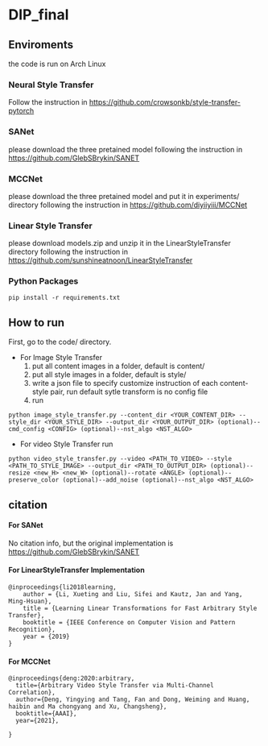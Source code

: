 # DIP_final


## Enviroments

the code is run on Arch Linux

### Neural Style Transfer
Follow the instruction in https://github.com/crowsonkb/style-transfer-pytorch

### SANet
please download the three pretained model following the instruction in https://github.com/GlebSBrykin/SANET

### MCCNet
please download the three pretained model and put it in experiments/ directory following the instruction in https://github.com/diyiiyiii/MCCNet

### Linear Style Transfer
please download models.zip and unzip it in the LinearStyleTransfer directory following the instruction in https://github.com/sunshineatnoon/LinearStyleTransfer


### Python Packages
```
pip install -r requirements.txt
```


## How to run
First, go to the code/ directory. 
* For Image Style Transfer
  1. put all content images in a folder, default is content/
  2. put all style images in a folder, default is style/
  3. write a json file to specify customize instruction of each content-style pair, run default sytle transform is no config file
  4. run 
```
python image_style_transfer.py --content_dir <YOUR_CONTENT_DIR> --style_dir <YOUR_STYLE_DIR> --output_dir <YOUR_OUTPUT_DIR> (optional)--cmd_config <CONFIG> (optional)--nst_algo <NST_ALGO>
```

* For video Style Transfer
run
```
python video_style_transfer.py --video <PATH_TO_VIDEO> --style <PATH_TO_STYLE_IMAGE> --output_dir <PATH_TO_OUTPUT_DIR> (optional)--resize <new_H> <new_W> (optional)--rotate <ANGLE> (optional)--preserve_color (optional)--add_noise (optional)--nst_algo <NST_ALGO>
```








## citation


#### For SANet
No citation info, but the original implementation is https://github.com/GlebSBrykin/SANET

#### For LinearStyleTransfer Implementation
```
@inproceedings{li2018learning,
    author = {Li, Xueting and Liu, Sifei and Kautz, Jan and Yang, Ming-Hsuan},
    title = {Learning Linear Transformations for Fast Arbitrary Style Transfer},
    booktitle = {IEEE Conference on Computer Vision and Pattern Recognition},
    year = {2019}
}
```

#### For MCCNet
```
@inproceedings{deng:2020:arbitrary,
  title={Arbitrary Video Style Transfer via Multi-Channel Correlation},
  author={Deng, Yingying and Tang, Fan and Dong, Weiming and Huang, haibin and Ma chongyang and Xu, Changsheng},
  booktitle={AAAI},
  year={2021},
 
}
```